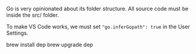 Go is very opinionated about its folder structure. All source code must be inside the src/ folder.

To make VS Code works, we must set `"go.inferGopath": true` in the User Settings.

brew install dep
brew upgrade dep
